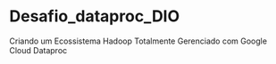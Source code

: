 # Desafio_dataproc_DIO
Criando um Ecossistema Hadoop Totalmente Gerenciado com Google Cloud Dataproc

